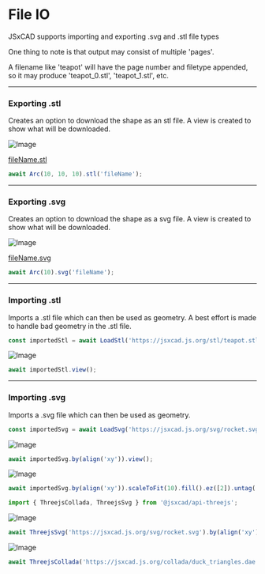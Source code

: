 # File IO
JSxCAD supports importing and exporting .svg and .stl file types

One thing to note is that output may consist of multiple 'pages'.

A filename like 'teapot' will have the page number and filetype appended, so it may produce 'teapot_0.stl', 'teapot_1.stl', etc.

---
### Exporting .stl
Creates an option to download the shape as an stl file. A view is created to show what will be downloaded.

![Image](file_import_and_export.md.$4_fileName.png)

[fileName.stl](file_import_and_export.fileName.stl)

```JavaScript
await Arc(10, 10, 10).stl('fileName');
```

---
### Exporting .svg
Creates an option to download the shape as a svg file. A view is created to show what will be downloaded.

![Image](file_import_and_export.md.$6_fileName.png)

[fileName.svg](file_import_and_export.fileName.svg)

```JavaScript
await Arc(10).svg('fileName');
```

---
### Importing .stl
Imports a .stl file which can then be used as geometry. A best effort is made to handle bad geometry in the .stl file.

```JavaScript
const importedStl = await LoadStl('https://jsxcad.js.org/stl/teapot.stl');
```

![Image](file_import_and_export.md.$8.png)

```JavaScript
await importedStl.view();
```

---
### Importing .svg
Imports a .svg file which can then be used as geometry.

```JavaScript
const importedSvg = await LoadSvg('https://jsxcad.js.org/svg/rocket.svg', { fill: false })
```

![Image](file_import_and_export.md.$10.png)

```JavaScript
await importedSvg.by(align('xy')).view();
```

![Image](file_import_and_export.md.$11.png)

```JavaScript
await importedSvg.by(align('xy')).scaleToFit(10).fill().ez([2]).untag('color:#090000').view();
```

```JavaScript
import { ThreejsCollada, ThreejsSvg } from '@jsxcad/api-threejs';
```

![Image](file_import_and_export.md.$12.png)

```JavaScript
await ThreejsSvg('https://jsxcad.js.org/svg/rocket.svg').by(align('xy')).view();
```

![Image](file_import_and_export.md.$13.png)

```JavaScript
await ThreejsCollada('https://jsxcad.js.org/collada/duck_triangles.dae').rx(1/4).view();
```
